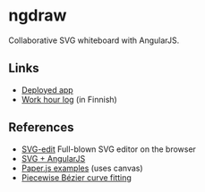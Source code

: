 # ngdraw

Collaborative SVG whiteboard with AngularJS.

## Links

* [Deployed app](http://ngdraw.herokuapp.com/)
* [Work hour log](tuntikirjanpito.md) (in Finnish)

## References

* [SVG-edit](https://code.google.com/p/svg-edit/) Full-blown SVG editor on the browser
* [SVG + AngularJS](http://alexandros.resin.io/angular-d3-svg/)
* [Paper.js examples](http://paperjs.org/examples/path-simplification/) (uses canvas)
* [Piecewise Bézier curve fitting](http://iut-arles.univ-provence.fr/web/romain-raffin/sites/romain-raffin/IMG/pdf/PSchndeider_An_Algorithm_for_automatically_fitting_digitized_curves.pdf)
